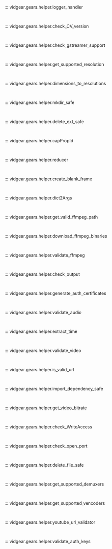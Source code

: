 <!--
===============================================
vidgear library source-code is deployed under the Apache 2.0 License:

Copyright (c) 2019 Abhishek Thakur(@abhiTronix) <abhi.una12@gmail.com>

Licensed under the Apache License, Version 2.0 (the "License");
you may not use this file except in compliance with the License.
You may obtain a copy of the License at

   http://www.apache.org/licenses/LICENSE-2.0

Unless required by applicable law or agreed to in writing, software
distributed under the License is distributed on an "AS IS" BASIS,
WITHOUT WARRANTIES OR CONDITIONS OF ANY KIND, either express or implied.
See the License for the specific language governing permissions and
limitations under the License.
===============================================
-->

::: vidgear.gears.helper.logger_handler

&nbsp;

::: vidgear.gears.helper.check_CV_version

&nbsp;

::: vidgear.gears.helper.check_gstreamer_support

&nbsp;

::: vidgear.gears.helper.get_supported_resolution

&nbsp;

::: vidgear.gears.helper.dimensions_to_resolutions

&nbsp;

::: vidgear.gears.helper.mkdir_safe

&nbsp;

::: vidgear.gears.helper.delete_ext_safe

&nbsp;

::: vidgear.gears.helper.capPropId	

&nbsp;

::: vidgear.gears.helper.reducer

&nbsp;

::: vidgear.gears.helper.create_blank_frame

&nbsp;

::: vidgear.gears.helper.dict2Args

&nbsp;

::: vidgear.gears.helper.get_valid_ffmpeg_path

&nbsp;

::: vidgear.gears.helper.download_ffmpeg_binaries

&nbsp;

::: vidgear.gears.helper.validate_ffmpeg

&nbsp;

::: vidgear.gears.helper.check_output

&nbsp;

::: vidgear.gears.helper.generate_auth_certificates

&nbsp;

::: vidgear.gears.helper.validate_audio

&nbsp;

::: vidgear.gears.helper.extract_time

&nbsp;

::: vidgear.gears.helper.validate_video

&nbsp;

::: vidgear.gears.helper.is_valid_url

&nbsp;

::: vidgear.gears.helper.import_dependency_safe

&nbsp;

::: vidgear.gears.helper.get_video_bitrate

&nbsp;

::: vidgear.gears.helper.check_WriteAccess

&nbsp;

::: vidgear.gears.helper.check_open_port

&nbsp;

::: vidgear.gears.helper.delete_file_safe

&nbsp;

::: vidgear.gears.helper.get_supported_demuxers

&nbsp;

::: vidgear.gears.helper.get_supported_vencoders

&nbsp;

::: vidgear.gears.helper.youtube_url_validator

&nbsp;


::: vidgear.gears.helper.validate_auth_keys

&nbsp;
